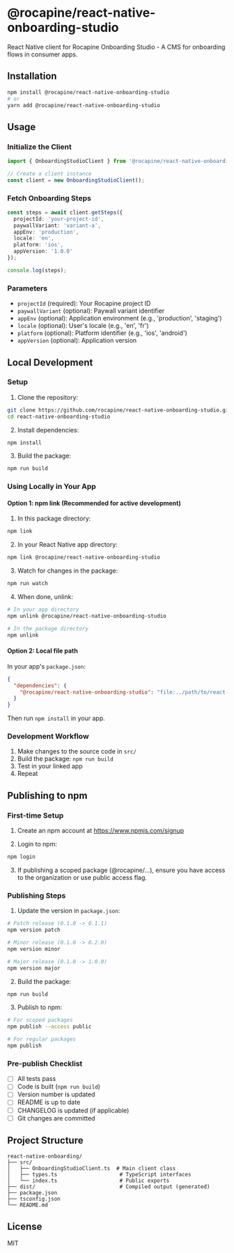 # @rocapine/react-native-onboarding-studio

React Native client for Rocapine Onboarding Studio - A CMS for onboarding flows in consumer apps.

## Installation

```bash
npm install @rocapine/react-native-onboarding-studio
# or
yarn add @rocapine/react-native-onboarding-studio
```

## Usage

### Initialize the Client

```typescript
import { OnboardingStudioClient } from '@rocapine/react-native-onboarding-studio';

// Create a client instance
const client = new OnboardingStudioClient();
```

### Fetch Onboarding Steps

```typescript
const steps = await client.getSteps({
  projectId: 'your-project-id',
  paywallVariant: 'variant-a',
  appEnv: 'production',
  locale: 'en',
  platform: 'ios',
  appVersion: '1.0.0'
});

console.log(steps);
```

### Parameters

- `projectId` (required): Your Rocapine project ID
- `paywallVariant` (optional): Paywall variant identifier
- `appEnv` (optional): Application environment (e.g., 'production', 'staging')
- `locale` (optional): User's locale (e.g., 'en', 'fr')
- `platform` (optional): Platform identifier (e.g., 'ios', 'android')
- `appVersion` (optional): Application version

## Local Development

### Setup

1. Clone the repository:
```bash
git clone https://github.com/rocapine/react-native-onboarding-studio.git
cd react-native-onboarding-studio
```

2. Install dependencies:
```bash
npm install
```

3. Build the package:
```bash
npm run build
```

### Using Locally in Your App

#### Option 1: npm link (Recommended for active development)

1. In this package directory:
```bash
npm link
```

2. In your React Native app directory:
```bash
npm link @rocapine/react-native-onboarding-studio
```

3. Watch for changes in the package:
```bash
npm run watch
```

4. When done, unlink:
```bash
# In your app directory
npm unlink @rocapine/react-native-onboarding-studio

# In the package directory
npm unlink
```

#### Option 2: Local file path

In your app's `package.json`:
```json
{
  "dependencies": {
    "@rocapine/react-native-onboarding-studio": "file:../path/to/react-native-onboarding"
  }
}
```

Then run `npm install` in your app.

### Development Workflow

1. Make changes to the source code in `src/`
2. Build the package: `npm run build`
3. Test in your linked app
4. Repeat

## Publishing to npm

### First-time Setup

1. Create an npm account at https://www.npmjs.com/signup

2. Login to npm:
```bash
npm login
```

3. If publishing a scoped package (@rocapine/...), ensure you have access to the organization or use public access flag.

### Publishing Steps

1. Update the version in `package.json`:
```bash
# Patch release (0.1.0 -> 0.1.1)
npm version patch

# Minor release (0.1.0 -> 0.2.0)
npm version minor

# Major release (0.1.0 -> 1.0.0)
npm version major
```

2. Build the package:
```bash
npm run build
```

3. Publish to npm:
```bash
# For scoped packages
npm publish --access public

# For regular packages
npm publish
```

### Pre-publish Checklist

- [ ] All tests pass
- [ ] Code is built (`npm run build`)
- [ ] Version number is updated
- [ ] README is up to date
- [ ] CHANGELOG is updated (if applicable)
- [ ] Git changes are committed

## Project Structure

```
react-native-onboarding/
├── src/
│   ├── OnboardingStudioClient.ts  # Main client class
│   ├── types.ts                    # TypeScript interfaces
│   └── index.ts                    # Public exports
├── dist/                           # Compiled output (generated)
├── package.json
├── tsconfig.json
└── README.md
```

## License

MIT